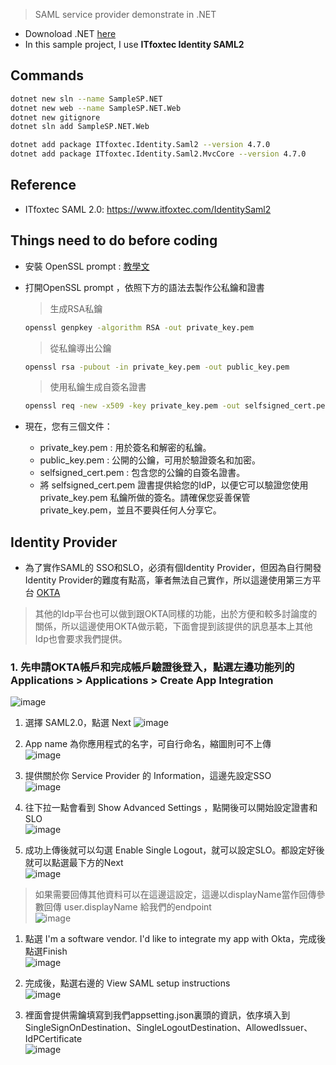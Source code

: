 > SAML service provider demonstrate in .NET

* Downoload .NET [here](https://dotnet.microsoft.com/download/dotnet/5.0)
* In this sample project, I use **ITfoxtec Identity SAML2**

## Commands
```bash
dotnet new sln --name SampleSP.NET
dotnet new web --name SampleSP.NET.Web
dotnet new gitignore
dotnet sln add SampleSP.NET.Web
```

``` bash
dotnet add package ITfoxtec.Identity.Saml2 --version 4.7.0
dotnet add package ITfoxtec.Identity.Saml2.MvcCore --version 4.7.0
```

## Reference
* ITfoxtec SAML 2.0: https://www.itfoxtec.com/IdentitySaml2

## Things need to do before coding 
* 安裝 OpenSSL prompt : [教學文](https://www.cjkuo.net/window_install_openssl/)
* 打開OpenSSL prompt ，依照下方的語法去製作公私鑰和證書
  
  > 生成RSA私鑰
  ```bash
  openssl genpkey -algorithm RSA -out private_key.pem
  ```  

  > 從私鑰導出公鑰
  ```bash
  openssl rsa -pubout -in private_key.pem -out public_key.pem
  ```  

  > 使用私鑰生成自簽名證書 
  ```bash
  openssl req -new -x509 -key private_key.pem -out selfsigned_cert.pem -days 365
  ```  
* 現在，您有三個文件：
   - private_key.pem : 用於簽名和解密的私鑰。
   - public_key.pem : 公開的公鑰，可用於驗證簽名和加密。
   - selfsigned_cert.pem : 包含您的公鑰的自簽名證書。
   - 將 selfsigned_cert.pem 證書提供給您的IdP，以便它可以驗證您使用 private_key.pem 私鑰所做的簽名。請確保您妥善保管 private_key.pem，並且不要與任何人分享它。
 
## Identity Provider
* 為了實作SAML的 SSO和SLO，必須有個Identity Provider，但因為自行開發Identity Provider的難度有點高，筆者無法自己實作，所以這邊使用第三方平台 [OKTA](https://developer.okta.com/signup/?_ga=2.164352123.559729886.1629730675-1313411396.1629730675)  
  
> 其他的Idp平台也可以做到跟OKTA同樣的功能，出於方便和較多討論度的關係，所以這邊使用OKTA做示範，下面會提到該提供的訊息基本上其他Idp也會要求我們提供。  

### 1. 先申請OKTA帳戶和完成帳戶驗證後登入，點選左邊功能列的 Applications > Applications > Create App Integration
   ![image](https://miro.medium.com/v2/resize:fit:1400/0*SsFHqDYhxpECfwCc)
   
1. 選擇 SAML2.0，點選 Next
   ![image](https://miro.medium.com/v2/resize:fit:1400/0*DVvx5O3nMBChrbOJ)  
   
1. App name 為你應用程式的名字，可自行命名，縮圖則可不上傳  
   ![image](https://miro.medium.com/v2/resize:fit:1400/0*x9jBOnVddmnKf6tl)
  
1. 提供關於你 Service Provider 的 Information，這邊先設定SSO  
  ![image](https://miro.medium.com/v2/resize:fit:1400/0*FRoCzbtdyBYrxumi)

1. 往下拉一點會看到 Show Advanced Settings ，點開後可以開始設定證書和SLO  
   ![image](https://miro.medium.com/v2/resize:fit:1400/0*St0lsgWbqmdYRv_d)  
   
1. 成功上傳後就可以勾選 Enable Single Logout，就可以設定SLO。都設定好後就可以點選最下方的Next  
   ![image](https://i.imgur.com/Nk7g4Ta.png)  
   
> 如果需要回傳其他資料可以在這邊這設定，這邊以displayName當作回傳參數回傳 user.displayName 給我們的endpoint  
    ![image](https://i.imgur.com/dR8yBT9.png)  

1. 點選 I'm a software vendor. I'd like to integrate my app with Okta，完成後點選Finish  
    ![image](https://i.imgur.com/4EnacBi.png)  

1. 完成後，點選右邊的 View SAML setup instructions  
    ![image](https://i.imgur.com/tENLJ0w.png)  

1. 裡面會提供需鑰填寫到我們appsetting.json裏頭的資訊，依序填入到SingleSignOnDestination、SingleLogoutDestination、AllowedIssuer、IdPCertificate  
    ![image](https://i.imgur.com/fRXMLm5.png)
